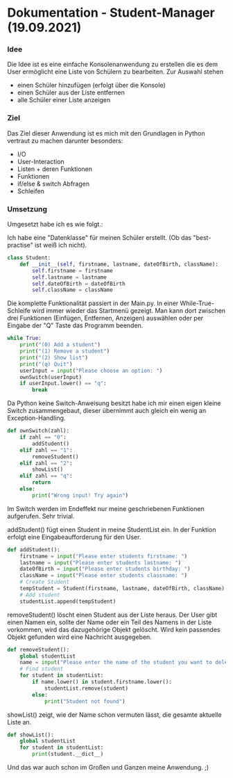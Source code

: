 # Dokumentation - Student-Manager (19.09.2021)



### Idee

Die Idee ist es eine einfache Konsolenanwendung zu erstellen die es dem User ermöglicht eine Liste von Schülern zu bearbeiten. Zur Auswahl stehen

- einen Schüler hinzufügen (erfolgt über die Konsole)
- einen Schüler aus der Liste entfernen
- alle Schüler einer Liste anzeigen



### Ziel

Das Ziel dieser Anwendung ist es mich mit den Grundlagen in Python vertraut zu machen darunter besonders:

+ I/O
+ User-Interaction
+ Listen + deren Funktionen
+ Funktionen
+ if/else & switch Abfragen
+ Schleifen

### Umsetzung

Umgesetzt habe ich es wie folgt.:

Ich habe eine "Datenklasse" für meinen Schüler erstellt. (Ob das "best-practise" ist weiß ich nicht).

```python
class Student:
    def __init__(self, firstname, lastname, dateOfBirth, className):
        self.firstname = firstname
        self.lastname = lastname
        self.dateOfBirth = dateOfBirth
        self.className = className
```

Die komplette Funktionalität passiert in der Main.py. In einer While-True-Schleife wird immer wieder das Startmenü gezeigt. Man kann dort zwischen drei Funktionen (Einfügen, Entfernen, Anzeigen) auswählen oder per Eingabe der "Q" Taste das Programm beenden.

```python
while True:
    print("(0) Add a student")
    print("(1) Remove a student")
    print("(2) Show list")
    print("(q) Quit")
    userInput = input("Please choose an option: ")
    ownSwitch(userInput)
    if userInput.lower() == "q":
        break
```

Da Python keine Switch-Anweisung besitzt habe ich mir einen eigen kleine Switch zusammengebaut, dieser übernimmt auch gleich ein wenig an Exception-Handling.

```python
def ownSwitch(zahl):
    if zahl == "0":
        addStudent()
    elif zahl == "1":
        removeStudent()
    elif zahl == "2":
        showList()
    elif zahl == "q":
        return
    else:
        print("Wrong input! Try again")
```

Im Switch werden im Endeffekt nur meine geschriebenen Funktionen aufgerufen. Sehr trivial.

addStudent() fügt einen Student in meine StudentList ein. In der Funktion erfolgt eine Eingabeaufforderung für den User.

```python
def addStudent():
    firstname = input("Please enter students firstname: ")
    lastname = input("Please enter students lastname: ")
    dateOfBirth = input("Please enter students birthday: ")
    className = input("Please enter students classname: ")
    # Create Student
    tempStudent = Student(firstname, lastname, dateOfBirth, className)
    # Add student
    studentList.append(tempStudent)
```

removeStudent() löscht einen Student aus der Liste heraus. Der User gibt einen Namen ein, sollte der Name oder ein Teil des Namens in der Liste vorkommen, wird das dazugehörige Objekt gelöscht. Wird kein passendes Objekt gefunden wird eine Nachricht ausgegeben.

```python
def removeStudent():
    global studentList
    name = input("Please enter the name of the student you want to delete: ")
    # Find student
    for student in studentList:
        if name.lower() in student.firstname.lower():
            studentList.remove(student)
        else:
            print("Student not found")
```

showList() zeigt, wie der Name schon vermuten lässt, die gesamte aktuelle Liste an.

```python
def showList():
    global studentList
    for student in studentList:
        print(student.__dict__)
```



Und das war auch schon im Großen und Ganzen meine Anwendung. ;)
